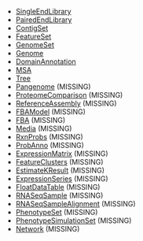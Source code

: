 - [SingleEndLibrary ](kb_sdk_data_types.md#single-end-library)
- [PairedEndLibrary](kb_sdk_data_types.md#paired-end-library)
- [ContigSet](kb_sdk_data_types.md#contig-set)
- [FeatureSet](kb_sdk_data_types.md#feature-set)
- [GenomeSet](kb_sdk_data_types.md#genome-set)
- [Genome](kb_sdk_data_types.md#genome)
- [DomainAnnotation](kb_sdk_data_types.md#domain-annotation)
- [MSA](kb_sdk_data_types.md#msa)
- [Tree](kb_sdk_data_types.md#tree)
- [Pangenome](kb_sdk_data_types.md#pangenome) (MISSING)
- [ProteomeComparison](kb_sdk_data_types.md#proteome-comparison) (MISSING)
- [ReferenceAssembly](kb_sdk_data_types.md#reference-assembly) (MISSING)
- [FBAModel](kb_sdk_data_types.md#fba-model) (MISSING)
- [FBA](kb_sdk_data_types.md#fba) (MISSING)
- [Media](kb_sdk_data_types.md#media) (MISSING)
- [RxnProbs](kb_sdk_data_types.md#rxn-probs) (MISSING)
- [ProbAnno](kb_sdk_data_types.md#prob-anno) (MISSING)
- [ExpressionMatrix](kb_sdk_data_types.md#expression-matrix) (MISSING)
- [FeatureClusters](kb_sdk_data_types.md#feature-clusters) (MISSING)
- [EstimateKResult](kb_sdk_data_types.md#estimate-k-result) (MISSING)
- [ExpressionSeries](kb_sdk_data_types.md#expression-series) (MISSING)
- [FloatDataTable](kb_sdk_data_types.md#float-data-table) (MISSING)
- [RNASeqSample](kb_sdk_data_types.md#rna-seq-sample) (MISSING)
- [RNASeqSampleAlignment](kb_sdk_data_types.md#rna-seq-sample-alignment) (MISSING)
- [PhenotypeSet](kb_sdk_data_types.md#phenotype-set) (MISSING)
- [PhenotypeSimulationSet](kb_sdk_data_types.md#phenotype-simulation-set) (MISSING)
- [Network](kb_sdk_data_types.md#network) (MISSING)

